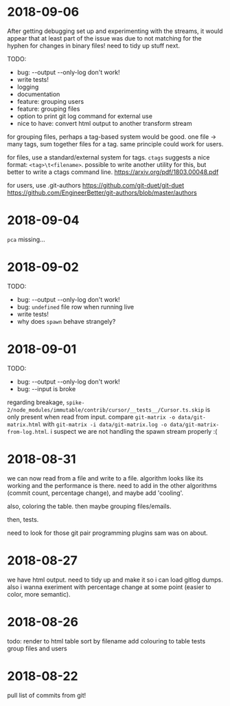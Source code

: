 # 2018-09-06

After getting debugging set up and experimenting with the streams, it would appear that at least part of the issue was due to not matching for the hyphen for changes in binary files! need to tidy up stuff next.

TODO:
* bug: --output --only-log don't work!
* write tests!
* logging
* documentation
* feature: grouping users
* feature: grouping files
* option to print git log command for external use
* nice to have: convert html output to another transform stream

for grouping files, perhaps a tag-based system would be good. one file -> many tags, sum together files for a tag. same principle could work for users.

for files, use a standard/external system for tags. `ctags` suggests a nice format: `<tag>\t<filename>`. possible to write another utility for this, but better to write a ctags command line.
https://arxiv.org/pdf/1803.00048.pdf

for users, use .git-authors
https://github.com/git-duet/git-duet 
https://github.com/EngineerBetter/git-authors/blob/master/authors



# 2018-09-04

`pca` missing...



# 2018-09-02

TODO:
* bug: --output --only-log don't work!
* bug: `undefined` file row when running live
* write tests!
* why does `spawn` behave strangely?




# 2018-09-01

TODO:
* bug: --output --only-log don't work!
* bug: --input is broke


regarding breakage, `spike-2/node_modules/immutable/contrib/cursor/__tests__/Cursor.ts.skip` is only present when read from input. compare `git-matrix -o data/git-matrix.html` with `git-matrix -i data/git-matrix.log -o data/git-matrix-from-log.html`. i suspect we are not handling the spawn stream properly :(


# 2018-08-31

we can now read from a file and write to a file. algorithm looks like its working and the performance is there. need to add in the other algorithms (commit count, percentage change), and maybe add 'cooling'.

also, coloring the table. then maybe grouping files/emails.

then, tests.

need to look for those git pair programming plugins sam was on about.


# 2018-08-27

we have html output. need to tidy up and make it so i can load gitlog dumps.
also i wanna exeriment with percentage change at some point (easier to 
color, more semantic).


# 2018-08-26

todo:
render to html table
sort by filename
add colouring to table
tests
group files and users



# 2018-08-22

pull list of commits from git!